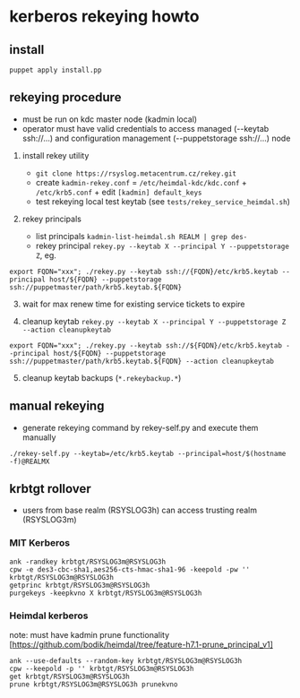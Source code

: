 # kerberos rekeying howto



## install

`puppet apply install.pp`



## rekeying procedure

* must be run on kdc master node (kadmin local)
* operator must have valid credentials to access managed (--keytab ssh://...) and configuration management (--puppetstorage ssh://...) node

1. install rekey utility
	* `git clone https://rsyslog.metacentrum.cz/rekey.git`
	* create `kadmin-rekey.conf` = `/etc/heimdal-kdc/kdc.conf` + `/etc/krb5.conf` + edit `[kadmin] default_keys`
	* test rekeying local test keytab (see `tests/rekey_service_heimdal.sh`)


2. rekey principals
	* list principals `kadmin-list-heimdal.sh REALM | grep des-`
	* rekey principal `rekey.py --keytab X --principal Y --puppetstorage Z`, eg.
```
export FQDN="xxx"; ./rekey.py --keytab ssh://{FQDN}/etc/krb5.keytab --principal host/${FQDN} --puppetstorage ssh://puppetmaster/path/krb5.keytab.${FQDN}
```

3. wait for max renew time for existing service tickets to expire

4. cleanup keytab `rekey.py --keytab X --principal Y --puppetstorage Z --action cleanupkeytab`
```
export FQDN="xxx"; ./rekey.py --keytab ssh://${FQDN}/etc/krb5.keytab --principal host/${FQDN} --puppetstorage ssh://puppetmaster/path/krb5.keytab.${FQDN} --action cleanupkeytab
```

5. cleanup keytab backups (`*.rekeybackup.*`)



## manual rekeying

* generate rekeying command by rekey-self.py and execute them manually
```
./rekey-self.py --keytab=/etc/krb5.keytab --principal=host/$(hostname -f)@REALMX
```


## krbtgt rollover

* users from base realm (RSYSLOG3h) can access trusting realm (RSYSLOG3m)

### MIT Kerberos
```
ank -randkey krbtgt/RSYSLOG3m@RSYSLOG3h
cpw -e des3-cbc-sha1,aes256-cts-hmac-sha1-96 -keepold -pw '' krbtgt/RSYSLOG3m@RSYSLOG3h
getprinc krbtgt/RSYSLOG3m@RSYSLOG3h
purgekeys -keepkvno X krbtgt/RSYSLOG3m@RSYSLOG3h
```

### Heimdal kerberos

note: must have kadmin prune functionality [https://github.com/bodik/heimdal/tree/feature-h7.1-prune_principal_v1]

```
ank --use-defaults --random-key krbtgt/RSYSLOG3m@RSYSLOG3h
cpw --keepold -p '' krbtgt/RSYSLOG3m@RSYSLOG3h
get krbtgt/RSYSLOG3m@RSYSLOG3h
prune krbtgt/RSYSLOG3m@RSYSLOG3h prunekvno
```
